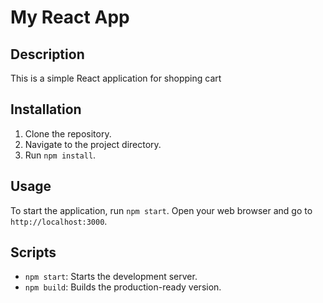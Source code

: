 # My React App

## Description
This is a simple React application for shopping cart

## Installation
1. Clone the repository.
2. Navigate to the project directory.
3. Run `npm install`.

## Usage
To start the application, run `npm start`. Open your web browser and go to `http://localhost:3000`.

## Scripts
- `npm start`: Starts the development server.
- `npm build`: Builds the production-ready version.

